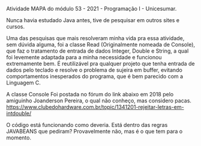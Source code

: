 Atividade MAPA do módulo 53 - 2021 - Programação I - Unicesumar.

Nunca havia estudado Java antes, tive de pesquisar em outros sites e cursos.

Uma das pesquisas que mais resolveram minha vida pra essa atividade, sem dúvida alguma, foi a classe Read (Originalmente nomeada de Console), que faz o tratamento de entrada de dados Integer, Double e String, a qual foi levemente adaptada para a minha necessidade e funcionou extremamente bem. É reutilizável pra qualquer projeto que tenha entrada de dados pelo teclado e resolve o problema de sujeira em buffer, evitando comportamentos inesperados do programa, que é bem parecido com a Linguagem C.

A classe Console Foi postada no fórum do link abaixo em 2018 pelo amiguinho Joanderson Pereira, o qual não conheço, mas considero pacas.
https://www.clubedohardware.com.br/topic/1341201-rejeitar-letras-em-intdouble/

O código está funcionando como deveria. Está dentro das regras JAVABEANS que pediram? Provavelmente não, mas é o que tem para o momento.